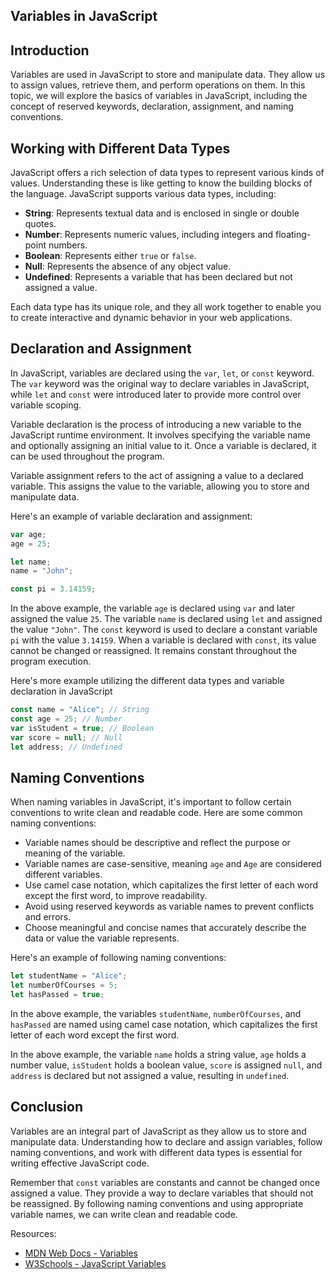 ## Variables in JavaScript

## Introduction

Variables are used in JavaScript to store and manipulate data. They allow us to assign values, retrieve them, and perform operations on them. In this topic, we will explore the basics of variables in JavaScript, including the concept of reserved keywords, declaration, assignment, and naming conventions.

## Working with Different Data Types

JavaScript offers a rich selection of data types to represent various kinds of values. Understanding these is like getting to know the building blocks of the language. JavaScript supports various data types, including:

- **String**: Represents textual data and is enclosed in single or double quotes.
- **Number**: Represents numeric values, including integers and floating-point numbers.
- **Boolean**: Represents either `true` or `false`.
- **Null**: Represents the absence of any object value.
- **Undefined**: Represents a variable that has been declared but not assigned a value.

Each data type has its unique role, and they all work together to enable you to create interactive and dynamic behavior in your web applications.

## Declaration and Assignment

In JavaScript, variables are declared using the `var`, `let`, or `const` keyword. The `var` keyword was the original way to declare variables in JavaScript, while `let` and `const` were introduced later to provide more control over variable scoping.

Variable declaration is the process of introducing a new variable to the JavaScript runtime environment. It involves specifying the variable name and optionally assigning an initial value to it. Once a variable is declared, it can be used throughout the program.

Variable assignment refers to the act of assigning a value to a declared variable. This assigns the value to the variable, allowing you to store and manipulate data.

Here's an example of variable declaration and assignment:

```javascript
var age;
age = 25;

let name;
name = "John";

const pi = 3.14159;
```

In the above example, the variable `age` is declared using `var` and later assigned the value `25`. The variable `name` is declared using `let` and assigned the value `"John"`. The `const` keyword is used to declare a constant variable `pi` with the value `3.14159`. When a variable is declared with `const`, its value cannot be changed or reassigned. It remains constant throughout the program execution.

Here's more example utilizing the different data types and variable declaration in JavaScript

```javascript
const name = "Alice"; // String
const age = 25; // Number
var isStudent = true; // Boolean
var score = null; // Null
let address; // Undefined
```

## Naming Conventions

When naming variables in JavaScript, it's important to follow certain conventions to write clean and readable code. Here are some common naming conventions:

- Variable names should be descriptive and reflect the purpose or meaning of the variable.
- Variable names are case-sensitive, meaning `age` and `Age` are considered different variables.
- Use camel case notation, which capitalizes the first letter of each word except the first word, to improve readability.
- Avoid using reserved keywords as variable names to prevent conflicts and errors.
- Choose meaningful and concise names that accurately describe the data or value the variable represents.

Here's an example of following naming conventions:

```javascript
let studentName = "Alice";
let numberOfCourses = 5;
let hasPassed = true;
```

In the above example, the variables `studentName`, `numberOfCourses`, and `hasPassed` are named using camel case notation, which capitalizes the first letter of each word except the first word.

In the above example, the variable `name` holds a string value, `age` holds a number value, `isStudent` holds a boolean value, `score` is assigned `null`, and `address` is declared but not assigned a value, resulting in `undefined`.

## Conclusion

Variables are an integral part of JavaScript as they allow us to store and manipulate data. Understanding how to declare and assign variables, follow naming conventions, and work with different data types is essential for writing effective JavaScript code.

Remember that `const` variables are constants and cannot be changed once assigned a value. They provide a way to declare variables that should not be reassigned. By following naming conventions and using appropriate variable names, we can write clean and readable code.

Resources:
- [MDN Web Docs - Variables](https://developer.mozilla.org/en-US/docs/Web/JavaScript/Guide/Grammar_and_types#Variables)
- [W3Schools - JavaScript Variables](https://www.w3schools.com/js/js_variables.asp)